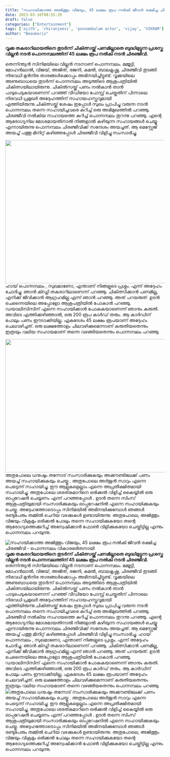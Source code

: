 ```yaml
---
title: "സഹായിക്കാത്ത അജിത്തും വിജയും, 45 ലക്ഷം രൂപ നൽകി ജീവൻ രക്ഷിച്ച ചിരഞ്ജീവി - പൊന്നമ്പലം വികാരഭരിതനായി"
date: 2023-03-16T08:55:29
draft: false
categories: ["Entertainment"]
tags: ['ajith', 'chiranjeevi', 'ponnambalam actor', 'vijay', 'VIKRAM']
author: "Beaumaris"
---
```


<strong>വൃക്ക തകരാറിലായതിനെ തുടർന്ന് ചികിത്സയ്ക്ക് പണമില്ലാതെ ബുദ്ധിമുട്ടുന്ന പ്രശസ്ത വില്ലൻ നടൻ പൊന്നമ്പലത്തിന് 45 ലക്ഷം രൂപ നൽകി നടൻ ചിരഞ്ജീവി.</strong>

തെന്നിന്ത്യൻ സിനിമയിലെ വില്ലൻ നടനാണ് പൊന്നമ്പലം. മമ്മൂട്ടി, മോഹൻലാൽ, വിജയ്, അജിത്, രജനി, കമൽ, ബാലകൃഷ്ണ, ചിരഞ്ജീവി തുടങ്ങി നിരവധി മുൻനിര താരങ്ങൾക്കൊപ്പം അഭിനയിച്ചിട്ടുണ്ട്. വൃക്കയിലെ അണുബാധയെ തുടർന്ന് പൊന്നമ്പലം അടുത്തിടെ ആശുപത്രിയിൽ ചികിത്സയിലായിരുന്നു. ചികിൽസയ്ക്ക് പണം നൽകാൻ താൻ പാടുപെടുകയാണെന്ന് പറഞ്ഞ് വീഡിയോ പോസ്റ്റ് ചെയ്തതിന് പിന്നാലെ നിരവധി പ്രമുഖർ അദ്ദേഹത്തിന് സഹായഹസ്തവുമായി എത്തിയിരുന്നു.ചികിത്സയ്ക്ക് ശേഷം ഇപ്പോൾ സുഖം പ്രാപിച്ചു വരുന്ന നടൻ പൊന്നമ്പലം തന്നെ സഹായിച്ചവരെ കുറിച്ച് ഒരു അഭിമുഖത്തിൽ പറഞ്ഞു. ചിരഞ്ജീവി നൽകിയ സഹായത്തെ കുറിച്ച് പൊന്നമ്പലം തുറന്നു പറഞ്ഞു. എന്റെ ആരോഗ്യനില മോശമായതിനാൽ നിങ്ങളാൽ കഴിയുന്ന സഹായങ്ങൾ ചെയ്യൂ എന്നായിരുന്നു പൊന്നമ്പലം ചിരഞ്ജീവിക്ക് സന്ദേശം അയച്ചത്. ആ മെസ്സേജ് അയച്ച് പത്തു മിനിറ്റ് കഴിഞ്ഞപ്പോൾ ചിരഞ്ജീവി വിളിച്ചു സംസാരിച്ചു.

<img class="size-large wp-image-387861 aligncenter" src="https://cdn.boolokam.com/articles/2023/03/egt3-1024x576.jpg" alt="" width="800" height="450" />ഹായ് പൊന്നമ്പലം , സുഖമാണോ, എന്താണ് നിങ്ങളുടെ പ്രശ്നം. എന്ന് അദ്ദേഹം ചോദിച്ചു. ഞാൻ കിഡ്നി തകരാറിലാണെന്ന് പറഞ്ഞു. ചികിത്സിക്കാൻ പണമില്ല, എനിക്ക് ജീവിക്കാൻ ആഗ്രഹമില്ല എന്ന് ഞാൻ പറഞ്ഞു. അത് പറയരുത്. ഉടൻ ചെന്നൈയിലെ അപ്പോളോ ആശുപത്രിയിൽ പോകാൻ പറഞ്ഞു. ഡയാലിസിസിന് എന്നെ സഹായിക്കാൻ പോകുകയാണെന്ന് ഞാനും കരുതി. അവിടെ എത്തിക്കഴിഞ്ഞാൽ, ഒരു 200 രൂപ കാർഡ് തരും. ആ കാർഡിന് പോലും പണം ഈടാക്കിയില്ല. ഏകദേശം 45 ലക്ഷം രൂപയാണ് അദ്ദേഹം ചെലവഴിച്ചത്. ഒരു ലക്ഷത്തോളം ചിലവഴിക്കുമെന്നാണ് കരുതിയതെന്നും ഇത്രയും വലിയ സഹായമാണ് തന്നെ വഴങ്ങിയതെന്നും പൊന്നമ്പലം പറഞ്ഞു.

<img class="size-large wp-image-387862 aligncenter" src="https://cdn.boolokam.com/articles/2023/03/ww-2-1024x536.jpg" alt="" width="800" height="419" />അതുപോലെ ധനുഷും തന്നോട് സംസാരിക്കുകയും അക്കൗണ്ടിലേക്ക് പണം അയച്ച് സഹായിക്കുകയും ചെയ്തു . അതുപോലെ അർജുൻ സാറും എന്നെ പെട്ടെന്ന് സഹായിച്ചു. ഈ ആളുകളെല്ലാം എന്നെ അപ്രതീക്ഷിതമായി സഹായിച്ചു. അതുപോലെ ശരത്കുമാറിനെ ഒരിക്കൽ വിളിച്ച് കൈയ്യിൽ ഒരു ഓപ്പറേഷൻ ചെയ്യണം എന്ന് പറഞ്ഞപ്പോൾ . ഉടൻ തന്നെ സിംസ് ആശുപത്രിയുമായി സംസാരിക്കുകയും ഓപ്പറേഷനിൽ എന്നെ സഹായിക്കുകയും ചെയ്തു. അദ്ദേഹത്തോടൊപ്പം സിനിമയിൽ അഭിനയിക്കുമ്പോൾ ഞങ്ങൾ രണ്ടുപേരും തമ്മിൽ ചെറിയ വഴക്കുകൾ ഉണ്ടായിരുന്നു. അതുപോലെ, അജിത്തും വിജയും വിക്രമും ഒരിക്കൽ പോലും തന്നെ സഹായിക്കുകയോ തന്റെ ആരോഗ്യത്തെക്കുറിച്ച് അന്വേഷിക്കാൻ ഫോൺ വിളിക്കുകയോ ചെയ്തിട്ടില്ല എന്നും പൊന്നമ്പലം പറയുന്നു.


![സഹായിക്കാത്ത അജിത്തും വിജയും, 45 ലക്ഷം രൂപ നൽകി ജീവൻ രക്ഷിച്ച ചിരഞ്ജീവി - പൊന്നമ്പലം വികാരഭരിതനായി](https://cdn.boolokam.com/articles/2023/03/egt3-1024x576.jpg)**വൃക്ക തകരാറിലായതിനെ തുടർന്ന് ചികിത്സയ്ക്ക് പണമില്ലാതെ ബുദ്ധിമുട്ടുന്ന പ്രശസ്ത വില്ലൻ നടൻ പൊന്നമ്പലത്തിന് 45 ലക്ഷം രൂപ നൽകി നടൻ ചിരഞ്ജീവി.** തെന്നിന്ത്യൻ സിനിമയിലെ വില്ലൻ നടനാണ് പൊന്നമ്പലം. മമ്മൂട്ടി, മോഹൻലാൽ, വിജയ്, അജിത്, രജനി, കമൽ, ബാലകൃഷ്ണ, ചിരഞ്ജീവി തുടങ്ങി നിരവധി മുൻനിര താരങ്ങൾക്കൊപ്പം അഭിനയിച്ചിട്ടുണ്ട്. വൃക്കയിലെ അണുബാധയെ തുടർന്ന് പൊന്നമ്പലം അടുത്തിടെ ആശുപത്രിയിൽ ചികിത്സയിലായിരുന്നു. ചികിൽസയ്ക്ക് പണം നൽകാൻ താൻ പാടുപെടുകയാണെന്ന് പറഞ്ഞ് വീഡിയോ പോസ്റ്റ് ചെയ്തതിന് പിന്നാലെ നിരവധി പ്രമുഖർ അദ്ദേഹത്തിന് സഹായഹസ്തവുമായി എത്തിയിരുന്നു.ചികിത്സയ്ക്ക് ശേഷം ഇപ്പോൾ സുഖം പ്രാപിച്ചു വരുന്ന നടൻ പൊന്നമ്പലം തന്നെ സഹായിച്ചവരെ കുറിച്ച് ഒരു അഭിമുഖത്തിൽ പറഞ്ഞു. ചിരഞ്ജീവി നൽകിയ സഹായത്തെ കുറിച്ച് പൊന്നമ്പലം തുറന്നു പറഞ്ഞു. എന്റെ ആരോഗ്യനില മോശമായതിനാൽ നിങ്ങളാൽ കഴിയുന്ന സഹായങ്ങൾ ചെയ്യൂ എന്നായിരുന്നു പൊന്നമ്പലം ചിരഞ്ജീവിക്ക് സന്ദേശം അയച്ചത്. ആ മെസ്സേജ് അയച്ച് പത്തു മിനിറ്റ് കഴിഞ്ഞപ്പോൾ ചിരഞ്ജീവി വിളിച്ചു സംസാരിച്ചു. ഹായ് പൊന്നമ്പലം , സുഖമാണോ, എന്താണ് നിങ്ങളുടെ പ്രശ്നം. എന്ന് അദ്ദേഹം ചോദിച്ചു. ഞാൻ കിഡ്നി തകരാറിലാണെന്ന് പറഞ്ഞു. ചികിത്സിക്കാൻ പണമില്ല, എനിക്ക് ജീവിക്കാൻ ആഗ്രഹമില്ല എന്ന് ഞാൻ പറഞ്ഞു. അത് പറയരുത്. ഉടൻ ചെന്നൈയിലെ അപ്പോളോ ആശുപത്രിയിൽ പോകാൻ പറഞ്ഞു. ഡയാലിസിസിന് എന്നെ സഹായിക്കാൻ പോകുകയാണെന്ന് ഞാനും കരുതി. അവിടെ എത്തിക്കഴിഞ്ഞാൽ, ഒരു 200 രൂപ കാർഡ് തരും. ആ കാർഡിന് പോലും പണം ഈടാക്കിയില്ല. ഏകദേശം 45 ലക്ഷം രൂപയാണ് അദ്ദേഹം ചെലവഴിച്ചത്. ഒരു ലക്ഷത്തോളം ചിലവഴിക്കുമെന്നാണ് കരുതിയതെന്നും ഇത്രയും വലിയ സഹായമാണ് തന്നെ വഴങ്ങിയതെന്നും പൊന്നമ്പലം പറഞ്ഞു. ![](https://cdn.boolokam.com/articles/2023/03/ww-2-1024x536.jpg)അതുപോലെ ധനുഷും തന്നോട് സംസാരിക്കുകയും അക്കൗണ്ടിലേക്ക് പണം അയച്ച് സഹായിക്കുകയും ചെയ്തു . അതുപോലെ അർജുൻ സാറും എന്നെ പെട്ടെന്ന് സഹായിച്ചു. ഈ ആളുകളെല്ലാം എന്നെ അപ്രതീക്ഷിതമായി സഹായിച്ചു. അതുപോലെ ശരത്കുമാറിനെ ഒരിക്കൽ വിളിച്ച് കൈയ്യിൽ ഒരു ഓപ്പറേഷൻ ചെയ്യണം എന്ന് പറഞ്ഞപ്പോൾ . ഉടൻ തന്നെ സിംസ് ആശുപത്രിയുമായി സംസാരിക്കുകയും ഓപ്പറേഷനിൽ എന്നെ സഹായിക്കുകയും ചെയ്തു. അദ്ദേഹത്തോടൊപ്പം സിനിമയിൽ അഭിനയിക്കുമ്പോൾ ഞങ്ങൾ രണ്ടുപേരും തമ്മിൽ ചെറിയ വഴക്കുകൾ ഉണ്ടായിരുന്നു. അതുപോലെ, അജിത്തും വിജയും വിക്രമും ഒരിക്കൽ പോലും തന്നെ സഹായിക്കുകയോ തന്റെ ആരോഗ്യത്തെക്കുറിച്ച് അന്വേഷിക്കാൻ ഫോൺ വിളിക്കുകയോ ചെയ്തിട്ടില്ല എന്നും പൊന്നമ്പലം പറയുന്നു.
